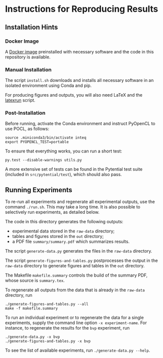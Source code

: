 # Instructions for Reproducing Results

## Installation Hints

### Docker Image

A [Docker image](http://dx.doi.org/10.5281/zenodo.3483367) preinstalled with
necessary software and the code in this repository is available.

### Manual Installation

The script `install.sh` downloads and installs all necessary software in an
isolated environment using Conda and pip.

For producing figures and outputs, you will also need LaTeX and the
[latexrun](https://github.com/aclements/latexrun) script.

### Post-Installation

Before running, activate the Conda environment and instruct PyOpenCL to use
POCL, as follows:
```
source .miniconda3/bin/activate inteq
export PYOPENCL_TEST=portable
```

To ensure that everything works, you can run a short test:
```
py.test --disable-warnings utils.py
```

A more extensive set of tests can be found in the Pytential test suite (included
in `src/pytential/test`), which should also pass.

## Running Experiments

To re-run all experiments and regenerate all experimental outputs, use the
command `./run.sh`. This may take a long time. It is also possible to
selectively run experiments, as detailed below.

The code in this directory generates the following outputs:

* experimental data stored in the `raw-data` directory;
* tables and figures stored in the `out` directory;
* a PDF file `summary/summary.pdf` which summarizes results.

The script `generate-data.py` generates the files in the `raw-data`
directory.

The script `generate-figures-and-tables.py` postprocesses the output in the
`raw-data` directory to generate figures and tables in the `out` directory.

The Makefile `makefile.summary` controls the build of the summary PDF, whose
source is `summary.tex`.

To regenerate all outputs from the data that is already in the `raw-data`
directory, run

```
./generate-figures-and-tables.py --all
make -f makefile.summary
```

To run an individual experiment or to regenerate the data for a single
experiments, supply the command line option `-x experiment-name`. For instance, to
regenerate the results for the `bvp` experiment, run

```
./generate-data.py -x bvp
./generate-figures-and-tables.py -x bvp
```

To see the list of available experiments, run `./generate-data.py --help`.
